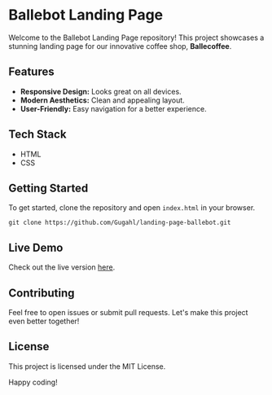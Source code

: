 <h1>Ballebot Landing Page</h1>
<p>Welcome to the Ballebot Landing Page repository! This project showcases a stunning landing page for our innovative coffee shop, <strong>Ballecoffee</strong>.</p>

<h2>Features</h2>
<ul>
    <li><strong>Responsive Design:</strong> Looks great on all devices.</li>
    <li><strong>Modern Aesthetics:</strong> Clean and appealing layout.</li>
    <li><strong>User-Friendly:</strong> Easy navigation for a better experience.</li>
</ul>

<h2>Tech Stack</h2>
<ul>
    <li>HTML</li>
    <li>CSS</li>
</ul>

<h2>Getting Started</h2>
<p>To get started, clone the repository and open <code>index.html</code> in your browser.</p>
<pre><code>git clone https://github.com/Gugahl/landing-page-ballebot.git</code></pre>

<h2>Live Demo</h2>
<p>Check out the live version <a href="https://landing-page-ballebot-khaki.vercel.app/" target="_blank">here</a>.</p>

<h2>Contributing</h2>
<p>Feel free to open issues or submit pull requests. Let's make this project even better together!</p>

<h2>License</h2>
<p>This project is licensed under the MIT License.</p>

<p>Happy coding!</p>
